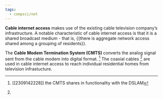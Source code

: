 ```yaml
---
tags:
  - compsci/net
---
```

**Cable internet access** makes use of the existing cable television company’s infrastructure. A notable characteristic of cable internet access is that it is a shared broadcast medium - that is, {{there is aggregate network access shared among a grouping of residents}}.

The **Cable Modem Termination System (CMTS)** converts the analog signal sent from the cable modem into digital format. [^1] The coaxial cables [^2] are used in cable internet access to reach individual residential homes from television infrastucture.

[^1]: [[2309142228]] the CMTS shares in functionality with the DSLAM
[^2]: 